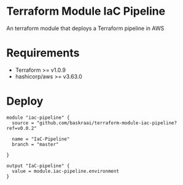 # Terraform Module IaC Pipeline
An terraform module that deploys a Terraform pipeline in AWS

# Requirements

- Terraform >= v1.0.9
- hashicorp/aws >= v3.63.0

# Deploy

```hcl
module "iac-pipeline" {
  source = "github.com/baskraai/terraform-module-iac-pipeline?ref=v0.0.2"

  name = "IaC-Pipeline"
  branch = "master"

}

output "IaC-pipeline" {
  value = module.iac-pipeline.environment
}
```

